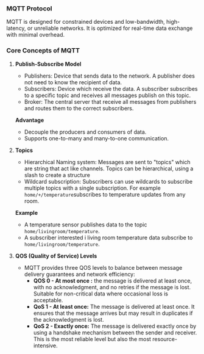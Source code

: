 ### MQTT Protocol
MQTT is designed for constrained devices and low-bandwidth, high-latency, or unreliable networks. It is optimized for real-time data exchange with minimal overhead.

### Core Concepts of MQTT
1. **Publish-Subscribe Model**
   * Publishers: Device that sends data to the network. A publisher does not need to know the recipient of data.
   * Subscribers: Device which receive the data. A subscriber subscribes to a specific topic and receives all messages publish on this topic.
   * Broker: The central server that receive all messages from publishers and routes them to the correct subscribers.

   **Advantage**
   * Decouple the producers and consumers of data.
   * Supports one-to-many and many-to-one communication.

2. **Topics**
   * Hierarchical Naming system: Messages are sent to "topics" which are string that act like channels. Topics can be hierarchical, using a slash to create a structure
   * Wildcard subscription: Subscribers can use wildcards to subscribe multiple topics with a single subscription. For example `home/+/temperature`subscribes to temperature updates from any room.

   **Example**
   * A temperature sensor publishes data to the topic `home/livingroom/temperature`.
   * A subscriber interested i living room temperature data subscribe to `home/livingroom/temperature`.

3. **QOS (Quality of Service) Levels**
   * MQTT provides three QOS levels to balance between message delivery guarantees and network efficiency:
     * **QOS 0 - At most once :** the message is delivered at least once, with no acknowledgment, and no retries if the message is lost. Suitable for non-critical data where occasional loss is acceptable.
     * **QoS 1 - At least once:** The message is delivered at least once. It ensures that the message arrives but may result in duplicates if the acknowledgment is lost.
     * **QoS 2 - Exactly once:** The message is delivered exactly once by using a handshake mechanism between the sender and receiver. This is the most reliable level but also the most resource-intensive.

